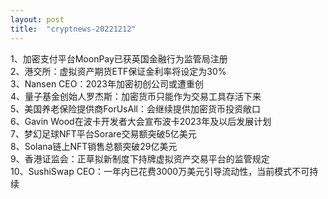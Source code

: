 ```yaml
---
layout: post
title:  "cryptnews-20221212"
---
```

1、加密支付平台MoonPay已获英国金融行为监管局注册  
2、港交所：虚拟资产期货ETF保证金利率将设定为30%  
3、Nansen CEO：2023年加密初创公司或遭重创  
4、量子基金创始人罗杰斯：加密货币只能作为交易工具存活下来  
5、美国养老保险提供商ForUsAll：会继续提供加密货币投资敞口  
6、Gavin Wood在波卡开发者大会宣布波卡2023年及以后发展计划  
7、梦幻足球NFT平台Sorare交易额突破5亿美元  
8、Solana链上NFT销售总额突破29亿美元  
9、香港证监会：正草拟新制度下持牌虚拟资产交易平台的监管规定  
10、SushiSwap CEO：一年内已花费3000万美元引导流动性，当前模式不可持续  
